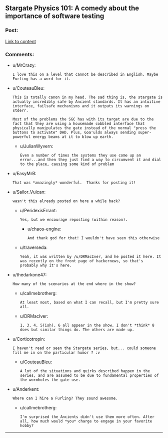## Stargate Physics 101: A comedy about the importance of software testing

### Post:

[Link to content](https://archiveofourown.org/works/3673335)

### Comments:

- u/MrCrazy:
  ```
  I love this on a level that cannot be described in English. Maybe Furling has a word for it.
  ```

- u/CouteauBleu:
  ```
  This is totally canon in my head. The sad thing is, the stargate is actually incredibly safe by Ancient standards. It has an intuitive interface, failsafe mechanisms and it outputs its warnings on stderr.

  Most of the problems the SGC has with its target are due to the fact that they are using a housemade cobbled interface that physically manipulates the gate instead of the normal "press the buttons to activate" DHD. Plus, Goa'ulds always sending super-powerful energy beams at it to blow up earth.
  ```

  - u/JulianWyvern:
    ```
    Even a number of times the systems they use come up an error...and then they just find a way to circumvent it and dial to the place, causing some kind of problem
    ```

- u/EasyMrB:
  ```
  That was *amazingly* wonderful.  Thanks for posting it!
  ```

- u/Sailor_Vulcan:
  ```
  wasn't this already posted on here a while back?
  ```

  - u/PeridexisErrant:
    ```
    Yes, but we encourage reposting (within reason).
    ```

    - u/chaos-engine:
      ```
      And thank god for that! I wouldn't have seen this otherwise
      ```

  - u/traverseda:
    ```
    Yeah, it was written by /u/DRMacIver, and he posted it here. It was recently on the front page of hackernews, so that's probably why it's here.
    ```

- u/thedarkone47:
  ```
  How many of the scenarios at the end where in the show?
  ```

  - u/callmebrotherg:
    ```
    At least most, based on what I can recall, but I'm pretty sure all.
    ```

  - u/DRMacIver:
    ```
    1, 3, 4, 5(ish), 6 all appear in the show. I don't *think* 8 does but similar things do. The others are made up.
    ```

- u/Corticotropin:
  ```
  I haven't read or seen the Stargate series, but... could someone fill me in on the particular humor ? :v
  ```

  - u/CouteauBleu:
    ```
    A lot of the situations and quirks described happen in the series, and are assumed to be due to fundamental properties of the wormholes the gate use.
    ```

- u/Anderkent:
  ```
  Where can I hire a Furling? They sound awesome.
  ```

  - u/callmebrotherg:
    ```
    I'm surprised the Ancients didn't use them more often. After all, how much would *you* charge to engage in your favorite hobby?
    ```

---


